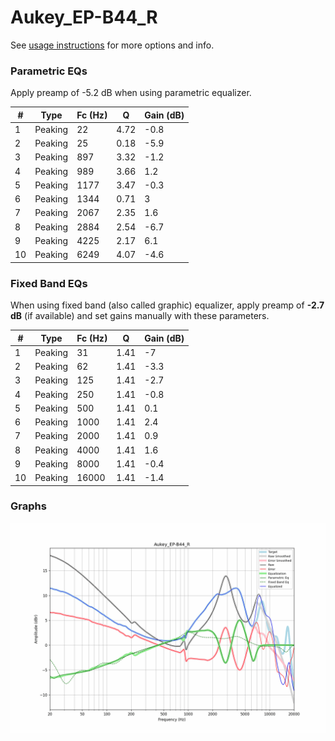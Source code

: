 # Aukey_EP-B44_R
See [usage instructions](https://github.com/jaakkopasanen/AutoEq#usage) for more options and info.

### Parametric EQs
Apply preamp of -5.2 dB when using parametric equalizer.

|   # | Type    |   Fc (Hz) |    Q |   Gain (dB) |
|-----|---------|-----------|------|-------------|
|   1 | Peaking |        22 | 4.72 |        -0.8 |
|   2 | Peaking |        25 | 0.18 |        -5.9 |
|   3 | Peaking |       897 | 3.32 |        -1.2 |
|   4 | Peaking |       989 | 3.66 |         1.2 |
|   5 | Peaking |      1177 | 3.47 |        -0.3 |
|   6 | Peaking |      1344 | 0.71 |         3   |
|   7 | Peaking |      2067 | 2.35 |         1.6 |
|   8 | Peaking |      2884 | 2.54 |        -6.7 |
|   9 | Peaking |      4225 | 2.17 |         6.1 |
|  10 | Peaking |      6249 | 4.07 |        -4.6 |

### Fixed Band EQs
When using fixed band (also called graphic) equalizer, apply preamp of **-2.7 dB** (if available) and set gains manually with these parameters.

|   # | Type    |   Fc (Hz) |    Q |   Gain (dB) |
|-----|---------|-----------|------|-------------|
|   1 | Peaking |        31 | 1.41 |        -7   |
|   2 | Peaking |        62 | 1.41 |        -3.3 |
|   3 | Peaking |       125 | 1.41 |        -2.7 |
|   4 | Peaking |       250 | 1.41 |        -0.8 |
|   5 | Peaking |       500 | 1.41 |         0.1 |
|   6 | Peaking |      1000 | 1.41 |         2.4 |
|   7 | Peaking |      2000 | 1.41 |         0.9 |
|   8 | Peaking |      4000 | 1.41 |         1.6 |
|   9 | Peaking |      8000 | 1.41 |        -0.4 |
|  10 | Peaking |     16000 | 1.41 |        -1.4 |

### Graphs
![](./Aukey_EP-B44_R.png)
